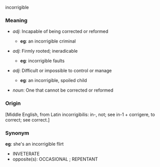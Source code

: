 incorrigible
### Meaning
+ _adj_: Incapable of being corrected or reformed
    + __eg__: an incorrigible criminal
+ _adj_: Firmly rooted; ineradicable
    + __eg__: incorrigible faults
+ _adj_: Difficult or impossible to control or manage
    + __eg__: an incorrigible, spoiled child

+ _noun_: One that cannot be corrected or reformed

### Origin

[Middle English, from Latin incorrigibilis: in-, not; see in-1 + corrigere, to correct; see correct.]

### Synonym

__eg__: she's an incorrigible flirt

+ INVETERATE
+ opposite(s): OCCASIONAL ; REPENTANT


